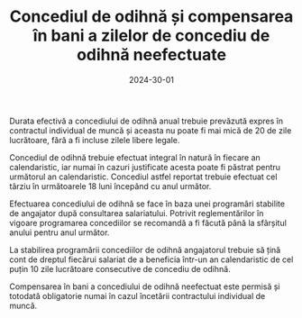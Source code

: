 ﻿---
title: 'Concediul de odihnă și compensarea în bani a zilelor de concediu de odihnă neefectuate'
metaTitle: 'Concediul de odihnă și compensarea în bani a zilelor de concediu de odihnă neefectuate'
metaDesc: 'Concediul de odihnă și compensarea în bani a zilelor de concediu de odihnă neefectuate: durată, programare, compensare'
socialImage: images/concediu.jpg
date: '2024-30-01'
tags:
  - concediu, concediu de odihnă, concediu neefectuat, compensare zile de concediu, programarea concediului, durată concediu
---

Durata efectivă a concediului de odihnă anual trebuie prevăzută expres în contractul individual de muncă și aceasta nu poate fi mai mică de 20 de zile lucrătoare, fără a fi incluse zilele libere legale.

Concediul de odihnă trebuie efectuat integral în natură în fiecare an calendaristic, iar numai în cazuri justificate acesta poate fi păstrat pentru următorul an calendaristic. Concediul astfel reportat trebuie efectuat cel târziu în următoarele 18 luni începând cu anul următor.

Efectuarea concediului de odihnă se face în baza unei programări stabilite de angajator după consultarea salariatului. Potrivit reglementărilor în vigoare programarea concediilor se recomandă a fi făcută până la sfârșitul anului pentru anul următor.

La stabilirea programării concediilor de odihnă angajatorul trebuie să țină cont de dreptul fiecărui salariat de a beneficia într-un an calendaristic de cel puțin 10 zile lucrătoare consecutive de concediu de odihnă.

Compensarea în bani a concediului de odihnă neefectuat este permisă și totodată obligatorie numai în cazul încetării contractului individual de muncă.
